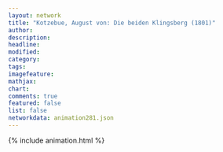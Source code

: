 ```yaml
---
layout: network
title: "Kotzebue, August von: Die beiden Klingsberg (1801)"
author:
description:
headline:
modified:
category:
tags:
imagefeature: 
mathjax: 
chart: 
comments: true
featured: false
list: false
networkdata: animation281.json
---
```

{% include animation.html %}
